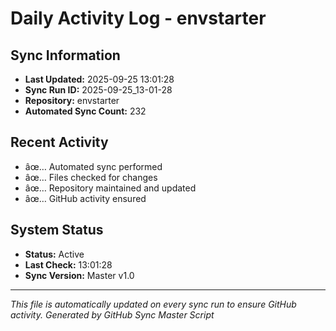 ﻿# Daily Activity Log - envstarter

## Sync Information
- **Last Updated:** 2025-09-25 13:01:28
- **Sync Run ID:** 2025-09-25_13-01-28
- **Repository:** envstarter
- **Automated Sync Count:** 232

## Recent Activity
- âœ… Automated sync performed
- âœ… Files checked for changes
- âœ… Repository maintained and updated
- âœ… GitHub activity ensured

## System Status
- **Status:** Active
- **Last Check:** 13:01:28
- **Sync Version:** Master v1.0

---
*This file is automatically updated on every sync run to ensure GitHub activity.*
*Generated by GitHub Sync Master Script*
